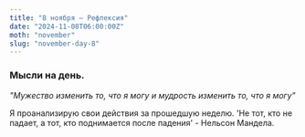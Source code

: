 ```yaml
---
title: "8 ноября – Рефлексия"
date: "2024-11-08T06:00:00Z"
moth: "november"
slug: "november-day-8"
---
```


### Мысли на день. 
_"Мужество изменить то, что я могу и мудрость изменить то, что я могу"_

Я проанализирую свои действия за прошедшую неделю. 'Не тот, кто не падает, а тот, кто поднимается после падения' - Нельсон Мандела.
